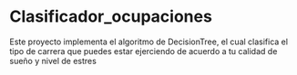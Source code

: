 # Clasificador_ocupaciones
Este proyecto implementa el algoritmo de DecisionTree, el cual clasifica el tipo de carrera que puedes estar ejerciendo de acuerdo a tu calidad de sueño y nivel de estres
